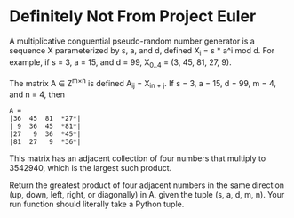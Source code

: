# Definitely Not From Project Euler

A multiplicative conguential pseudo-random number generator is a sequence X
parameterized by s, a, and d, defined X<sub>i</sub> = s * a^i mod d. For
example, if s = 3, a = 15, and d = 99, X<sub>0..4</sub> = (3, 45, 81, 27, 9).

The matrix A ∈ Z<sup>m×n</sup> is defined A<sub>ij</sub> = X<sub>in + j</sub>.
If  s = 3, a = 15, d = 99, m = 4, and n = 4, then

```
A = 
|36  45  81  *27*|
| 9  36  45  *81*|
|27   9  36  *45*|
|81  27   9  *36*|
```

This matrix has an adjacent collection of four numbers that multiply to 3542940,
which is the largest such product.

Return the greatest product of four adjacent numbers in the same direction (up,
down, left, right, or diagonally) in A, given the tuple (s, a, d, m, n). Your
run function should literally take a Python tuple.
